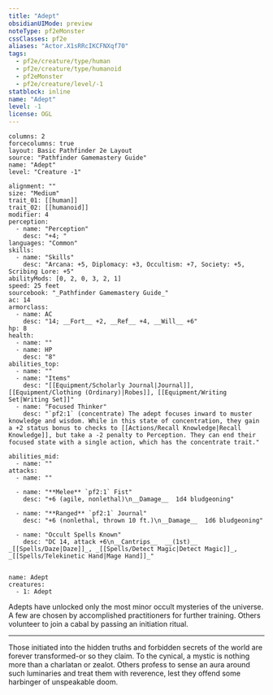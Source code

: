 ```yaml
---
title: "Adept"
obsidianUIMode: preview
noteType: pf2eMonster
cssClasses: pf2e
aliases: "Actor.X1sRRcIKCFNXqf70" 
tags:
  - pf2e/creature/type/human
  - pf2e/creature/type/humanoid
  - pf2eMonster
  - pf2e/creature/level/-1
statblock: inline
name: "Adept"
level: -1
license: OGL
---
```


```statblock
columns: 2
forcecolumns: true
layout: Basic Pathfinder 2e Layout
source: "Pathfinder Gamemastery Guide"
name: "Adept"
level: "Creature -1"

alignment: ""
size: "Medium"
trait_01: [[human]]
trait_02: [[humanoid]]
modifier: 4
perception:
  - name: "Perception"
    desc: "+4; "
languages: "Common"
skills:
  - name: "Skills"
    desc: "Arcana: +5, Diplomacy: +3, Occultism: +7, Society: +5, Scribing Lore: +5"
abilityMods: [0, 2, 0, 3, 2, 1]
speed: 25 feet
sourcebook: "_Pathfinder Gamemastery Guide_"
ac: 14
armorclass:
  - name: AC
    desc: "14; __Fort__ +2, __Ref__ +4, __Will__ +6"
hp: 8
health:
  - name: ""
  - name: HP
    desc: "8"
abilities_top:
  - name: ""
  - name: "Items"
    desc: "[[Equipment/Scholarly Journal|Journal]], [[Equipment/Clothing (Ordinary)|Robes]], [[Equipment/Writing Set|Writing Set]]"
  - name: "Focused Thinker"
    desc: "`pf2:1` (concentrate) The adept focuses inward to muster knowledge and wisdom. While in this state of concentration, they gain a +2 status bonus to checks to [[Actions/Recall Knowledge|Recall Knowledge]], but take a -2 penalty to Perception. They can end their focused state with a single action, which has the concentrate trait."

abilities_mid:
  - name: ""
attacks:
  - name: ""

  - name: "**Melee** `pf2:1` Fist"
    desc: "+6 (agile, nonlethal)\n__Damage__  1d4 bludgeoning"

  - name: "**Ranged** `pf2:1` Journal"
    desc: "+6 (nonlethal, thrown 10 ft.)\n__Damage__  1d6 bludgeoning"

  - name: "Occult Spells Known"
    desc: "DC 14, attack +6\n__Cantrips__  __(1st)__ _[[Spells/Daze|Daze]]_, _[[Spells/Detect Magic|Detect Magic]]_, _[[Spells/Telekinetic Hand|Mage Hand]]_"
 
```

```encounter-table
name: Adept
creatures:
  - 1: Adept
```



Adepts have unlocked only the most minor occult mysteries of the universe. A few are chosen by accomplished practitioners for further training. Others volunteer to join a cabal by passing an initiation ritual.

* * *

Those initiated into the hidden truths and forbidden secrets of the world are forever transformed-or so they claim. To the cynical, a mystic is nothing more than a charlatan or zealot. Others profess to sense an aura around such luminaries and treat them with reverence, lest they offend some harbinger of unspeakable doom.
